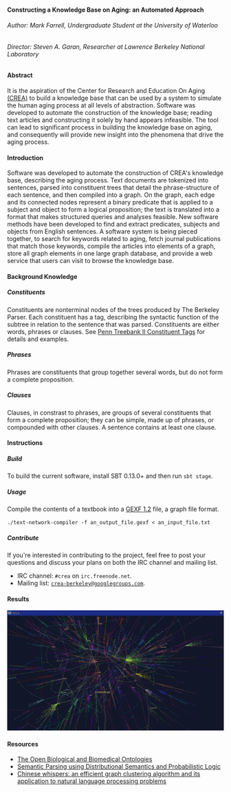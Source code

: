 
#### Constructing a Knowledge Base on Aging: an Automated Approach
###### Author: Mark Farrell, Undergraduate Student at the University of Waterloo
###### Director: Steven A. Garan, Researcher at Lawrence Berkeley National Laboratory 

#### Abstract

It is the aspiration of the Center for Research and Education On Aging [(CREA)](http://crea.berkeley.edu) to build a knowledge base that can be used by a system to simulate the human aging process at all levels of abstraction. Software was developed to automate the construction of the knowledge base; reading text articles and constructing it solely by hand appears infeasible. The tool can lead to significant process in building the knowledge base on aging, and consequently will provide new insight into the phenomena that drive the aging process.

#### Introduction

 Software was developed to automate the construction of CREA's knowledge base, describing the aging process. Text documents are tokenized into sentences, parsed into constituent trees that detail the phrase-structure of each sentence, and then compiled into a graph. On the graph, each edge and its connected nodes represent a binary predicate that is applied to a subject and object to form a logical proposition; the text is translated into a format that makes structured queries and analyses feasible. New software methods have been developed to find and extract predicates, subjects and objects from English sentences. A software system is being pieced together, to search for keywords related to aging, fetch journal publications that match those keywords, compile the articles into elements of a graph, store all graph elements in one large graph database, and provide a web service that users can visit to browse the knowledge base. 

#### Background Knowledge 

##### Constituents

Constituents are nonterminal nodes of the trees produced by The Berkeley Parser. Each constituent
has a tag, describing the syntactic function of the subtree in relation to the sentence that was
parsed. Constituents are either words, phrases or clauses. See [Penn Treebank II Constituent Tags](http://www.surdeanu.info/mihai/teaching/ista555-fall13/readings/PennTreebankConstituents.html) for details and examples.

##### Phrases

Phrases are constituents that group together several words, but do not form a complete proposition.

##### Clauses

Clauses, in constrast to phrases, are groups of several constituents that form a complete proposition; they can be simple, made up of phrases, or compounded with other clauses. A sentence contains at least one clause. 

#### Instructions

##### Build

To build the current software, install SBT 0.13.0+ and then run <code>sbt stage</code>.

##### Usage

Compile the contents of a textbook into a [GEXF 1.2](http://gexf.net/format/index.html) file, a graph file format.

    ./text-network-compiler -f an_output_file.gexf < an_input_file.txt

##### Contribute

 If you're interested in contributing to the project, feel free to post your questions and
 discuss your plans on both the IRC channel and mailing list.

 * IRC channel: <code>#crea</code> on <code>irc.freenode.net</code>.
 * Mailing list: <code>crea-berkeley@googlegroups.com</code>.

#### Results 

 [![Results](images/results.png)](http://markfarrell.ca/creal)

#### Resources

 *  [The Open Biological and Biomedical Ontologies](http://www.obofoundry.org/)
 *  [Semantic Parsing using Distributional Semantics and Probabilistic Logic](http://sp14.ws/pub/bem-sp14-2014.pdf)
 *  [Chinese whispers: an efficient graph clustering algorithm and its application to natural language processing problems](http://dl.acm.org/citation.cfm?id=1654774)




